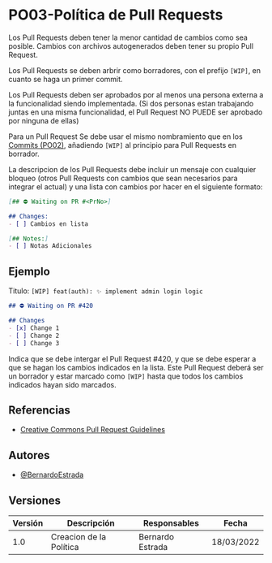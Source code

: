 # PO03-Política de Pull Requests

Los Pull Requests deben tener la menor cantidad de cambios como sea posible. Cambios con archivos autogenerados deben tener su propio Pull Request.

Los Pull Requests se deben arbrir como borradores, con el prefijo `[WIP]`, en cuanto se haga un primer commit.

Los Pull Requests deben ser aprobados por al menos una persona externa a la funcionalidad siendo implementada. (Si dos personas estan trabajando juntas en una misma funcionalidad, el Pull Request NO PUEDE ser aprobado por ninguna de ellas)

Para un Pull Request Se debe usar el mismo nombramiento que en los [Commits (PO02)](./PO02), añadiendo `[WIP]` al principio para Pull Requests en borrador.

La descripcion de los Pull Requests debe incluir un mensaje con cualquier bloqueo (otros Pull Requests con cambios que sean necesarios para integrar el actual) y una lista con cambios por hacer en el siguiente formato:

```md
[## ⛔ Waiting on PR #<PrNo>]

## Changes:
- [ ] Cambios en lista

[## Notes:]
- [ ] Notas Adicionales
```

## Ejemplo

Titulo: `[WIP] feat(auth): ✨ implement admin login logic`

```md
## ⛔️ Waiting on PR #420

## Changes
- [x] Change 1
- [ ] Change 2
- [ ] Change 3
```

Indica que se debe intergar el Pull Request #420, y que se debe esperar a que se hagan los cambios indicados en la lista. Este Pull Request deberá ser un borrador y estar marcado como `[WIP]` hasta que todos los cambios indicados hayan sido marcados.

## Referencias

- [Creative Commons Pull Request Guidelines](https://opensource.creativecommons.org/contributing-code/pr-guidelines/)

## Autores

- [@BernardoEstrada](https://www.github.com/BernardoEstrada)

## Versiones

| Versión | Descripción                                  | Responsables     | Fecha      |
| ------- | -------------------------------------------- | ---------------- | ---------- |
| 1.0     | Creacion de la Política                      | Bernardo Estrada | 18/03/2022 |

